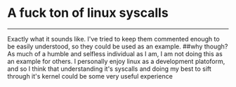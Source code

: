 # A fuck ton of linux syscalls  
---
Exactly what it sounds like. I've tried to keep them commented
enough to be easily understood, so they could be used as an example.
##why though?  
As much of a humble and selfless individual as I am, I am not doing this
as an example for others. I personally enjoy linux as a development platoform,
and so I think that understanding it's syscalls and doing my best to sift through
it's kernel could be some very useful experience
